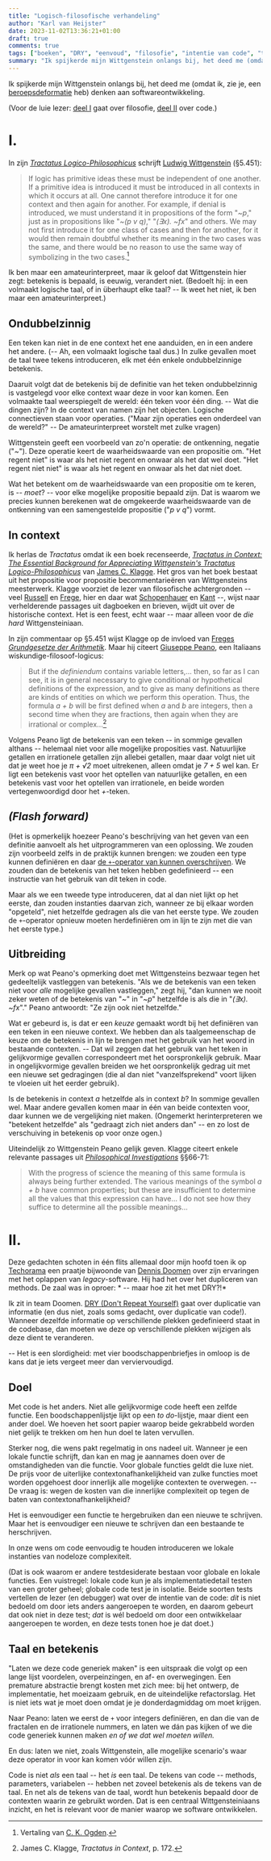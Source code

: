 ```yaml
---
title: "Logisch-filosofische verhandeling"
author: "Karl van Heijster"
date: 2023-11-02T13:36:21+01:00
draft: true
comments: true
tags: ["boeken", "DRY", "eenvoud", "filosofie", "intentie van code", "testen", "Wittgenstein, Ludwig"]
summary: "Ik spijkerde mijn Wittgenstein onlangs bij, het deed me (omdat ik, zie je, een beroepsdeformatie heb) denken aan softwareontwikkeling."
---
```


Ik spijkerde mijn Wittgenstein onlangs bij, het deed me (omdat ik, zie je, een [beroepsdeformatie](/tags/beroepsdeformatie/ "Blogs met de tag 'beroepsdeformatie'") heb) denken aan softwareontwikkeling.

 
(Voor de luie lezer: [deel I](#i) gaat over filosofie, [deel II](#ii) over code.)


# I.


In zijn [*Tractatus Logico-Philosophicus*](https://en.wikipedia.org/wiki/Tractatus_Logico-Philosophicus "'Tractatus Logico-Philosophicus', Wikipedia") schrijft [Ludwig Wittgenstein](https://plato.stanford.edu/entries/wittgenstein/ "'Ludwig Wittgenstein', Stanford Encyclopedia of Philosophy") (§5.451):


> If logic has primitive ideas these must be independent of one another. If a primitive idea is introduced it must be introduced in all contexts in which it occurs at all. One cannot therefore introduce it for one context and then again for another. For example, if denial is introduced, we must understand it in propositions of the form "*~p*," just as in propositions like "*~(p v q)*," "*(∃x). ~fx*" and others. We may not first introduce it for one class of cases and then for another, for it would then remain doubtful whether its meaning in the two cases was the same, and there would be no reason to use the same way of symbolizing in the two cases.[^1]


Ik ben maar een amateurinterpreet, maar ik geloof dat Wittgenstein hier zegt: betekenis is bepaald, is eeuwig, verandert niet. (Bedoelt hij: in een volmaakt logische taal, of in überhaupt elke taal? -- Ik weet het niet, ik ben maar een amateurinterpreet.) 


## Ondubbelzinnig


Een teken kan niet in de ene context het ene aanduiden, en in een andere het andere. (-- Ah, een volmaakt logische taal dus.) In zulke gevallen moet de taal twee tekens introduceren, elk met één enkele ondubbelzinnige betekenis.


Daaruit volgt dat de betekenis bij de definitie van het teken ondubbelzinnig is vastgelegd voor elke context waar deze in voor kan komen. Een volmaakte taal weerspiegelt de wereld: één teken voor één ding. -- Wat die dingen zijn? In de context van namen zijn het objecten. Logische connectieven staan voor operaties. ("Maar zijn operaties een onderdeel van de wereld?" -- De amateurinterpreet worstelt met zulke vragen)


Wittgenstein geeft een voorbeeld van zo'n operatie: de ontkenning, negatie ("*~*"). Deze operatie keert de waarheidswaarde van een propositie om. "Het regent niet" is waar als het niet regent en onwaar als het dat wel doet. "Het regent niet niet" is waar als het regent en onwaar als het dat niet doet.


Wat het betekent om de waarheidswaarde van een propositie om te keren, is -- *moet*? -- voor elke mogelijke propositie bepaald zijn. Dat is waarom we precies kunnen berekenen wat de omgekeerde waarheidswaarde van de ontkenning van een samengestelde propositie ("*p v q*") vormt.


## In context


Ik herlas de *Tractatus* omdat ik een boek recenseerde, [*Tractatus in Context: The Essential Background for Appreciating Wittgenstein's Tractatus Logico-Philosophicus*](https://www.routledge.com/Tractatus-in-Context-The-Essential-Background-for-Appreciating-Wittgensteins/Klagge/p/book/9780367465568) van [James C. Klagge](http://jamesklagge.net/). Het gros van het boek bestaat uit het propositie voor propositie becommentarieëren van Wittgensteins meesterwerk. Klagge voorziet de lezer van filosofische achtergronden -- veel [Russell](https://plato.stanford.edu/entries/russell/ "'Bertrand Russell', Stanford Encyclopedia of Philosophy") en [Frege](https://plato.stanford.edu/entries/frege/ "'Gottlob Frege', Stanford Encyclopedia of Philosophy"), hier en daar wat [Schopenhauer](https://plato.stanford.edu/entries/schopenhauer/ "'Arthur Schopenhauer', Stanford Encyclopedia of Philosophy") en [Kant](https://plato.stanford.edu/entries/kant/ "'Immanuel Kant', Stanford Encyclopedia of Philosophy") --, wijst naar verhelderende passages uit dagboeken en brieven, wijdt uit over de historische context. Het is een feest, echt waar -- maar alleen voor de *die hard* Wittgensteiniaan.


In zijn commentaar op §5.451 wijst Klagge op de invloed van [Freges *Grundgesetze der Arithmetik*](https://plato.stanford.edu/entries/frege-theorem/ "'Frege’s Theorem and Foundations for Arithmetic', Stanford Encyclopedia of Phisosophy"). Maar hij citeert [Giuseppe Peano](https://nl.wikipedia.org/wiki/Giuseppe_Peano "'Giuseppe Peano', Wikipedia"), een Italiaans wiskundige-filosoof-logicus:


> But if the *definiendum* contains variable letters,... then, so far as I can see, it is in general necessary to give conditional or hypothetical definitions of the expression, and to give as many definitions as there are kinds of entities on which we perform this operation. Thus, the formula *a + b* will be first defined when *a* and *b* are integers, then a second time when they are fractions, then again when they are irrational or complex...[^2]


Volgens Peano ligt de betekenis van een teken -- in sommige gevallen althans -- helemaal niet voor alle mogelijke proposities vast. Natuurlijke getallen en irrationele getallen zijn allebei getallen, maar daar volgt niet uit dat je weet hoe je *π + √2* moet uitrekenen, alleen omdat je *7 + 5* wel kan. Er ligt een betekenis vast voor het optellen van natuurlijke getallen, en een betekenis vast voor het optellen van irrationele, en beide worden vertegenwoordigd door het *+*-teken.


## *(Flash forward)*


(Het is opmerkelijk hoezeer Peano's beschrijving van het geven van een definitie aanvoelt als het uitprogrammeren van een oplossing. We zouden zijn voorbeeld zelfs in de praktijk kunnen brengen: we zouden een type kunnen definiëren en daar [de `+`-operator van kunnen overschrijven](https://learn.microsoft.com/en-us/dotnet/csharp/language-reference/operators/operator-overloading "'Operator overloading - predefined unary, arithmetic, equality and comparison operators', Microsoft documentatie"). We zouden dan de betekenis van het teken hebben gedefinieerd -- een instructie van het gebruik van dit teken in code.


Maar als we een tweede type introduceren, dat al dan niet lijkt op het eerste, dan zouden instanties daarvan zich, wanneer ze bij elkaar worden "opgeteld", niet hetzelfde gedragen als die van het eerste type. We zouden de `+`-operator opnieuw moeten herdefiniëren om in lijn te zijn met die van het eerste type.)


## Uitbreiding


Merk op wat Peano's opmerking doet met Wittgensteins bezwaar tegen het gedeeltelijk vastleggen van betekenis. "Als we de betekenis van een teken niet voor *alle* mogelijke gevallen vastleggen," zegt hij, "dan kunnen we nooit zeker weten of de betekenis van "*~*" in "*~p*" hetzelfde is als die in "*(∃x). ~fx*"." Peano antwoordt: "Ze zijn ook niet hetzelfde."


Wat er gebeurd is, is dat er een *keuze* gemaakt wordt bij het definiëren van een teken in een nieuwe context. We hebben dan als taalgemeenschap de keuze om de betekenis in lijn te brengen met het gebruik van het woord in bestaande contexten. -- Dat wil zeggen dat het gebruik van het teken in gelijkvormige gevallen correspondeert met het oorspronkelijk gebruik. Maar in ongelijkvormige gevallen breiden we het oorspronkelijk gedrag uit met een nieuwe set gedragingen (die al dan niet "vanzelfsprekend" voort lijken te vloeien uit het eerder gebruik). 


Is de betekenis in context *a* hetzelfde als in context *b*? In sommige gevallen wel. Maar andere gevallen komen maar in één van beide contexten voor, daar kunnen we de vergelijking niet maken. (Ongemerkt herinterpreteren we "betekent hetzelfde" als "gedraagt zich niet anders dan" -- en zo lost de verschuiving in betekenis op voor onze ogen.)


Uiteindelijk zo Wittgenstein Peano gelijk geven. Klagge citeert enkele relevante passages uit [*Philosophical Investigations*](https://en.wikipedia.org/wiki/Philosophical_Investigations "'Philosophical Investigations', Wikipedia") §§66-71:


> With the progress of science the meaning of this same formula is always being further extended. The various meanings of the symbol *a + b* have common properties; but these are insufficient to determine all the values that this expression can have... I do not see how they suffice to determine all the possible meanings...


# II.


Deze gedachten schoten in één flits allemaal door mijn hoofd toen ik op [Techorama](https://techorama.nl/) een praatje bijwoonde van [Dennis Doomen](https://www.continuousimprover.com/) over zijn ervaringen met het oplappen van *legacy*-software. Hij had het over het dupliceren van methods. De zaal was in oproer: * -- maar hoe zit het met DRY?!*


Ik zit in team Doomen. [DRY (Don't Repeat Yourself)](/tags/dry/ "Blogs met de tag 'DRY'") gaat over duplicatie van informatie (en dus niet, zoals soms gedacht, over duplicatie van code!). Wanneer dezelfde informatie op verschillende plekken gedefinieerd staat in de codebase, dan moeten we deze op verschillende plekken wijzigen als deze dient te veranderen. 


-- Het is een slordigheid: met vier boodschappenbriefjes in omloop is de kans dat je iets vergeet meer dan verviervoudigd.


## Doel


Met code is het anders. Niet alle gelijkvormige code heeft een zelfde functie. Een boodschappenlijstje lijkt op een *to do*-lijstje, maar dient een ander doel. We hoeven het soort papier waarop beide gekrabbeld worden niet gelijk te trekken om hen hun doel te laten vervullen.


Sterker nog, die wens pakt regelmatig in ons nadeel uit. Wanneer je een lokale functie schrijft, dan kan en mag je aannames doen over de omstandigheden van die functie. Voor globale functies geldt die luxe niet. De prijs voor de uiterlijke contextonafhankelijkheid van zulke functies moet worden opgehoest door innerlijk alle mogelijke contexten te overwegen. -- De vraag is: wegen de kosten van die innerlijke complexiteit op tegen de baten van contextonafhankelijkheid? 


Het is eenvoudiger een functie te hergebruiken dan een nieuwe te schrijven. Maar het is eenvoudiger een nieuwe te schrijven dan een bestaande te herschrijven.


In onze wens om code eenvoudig te houden introduceren we lokale instanties van nodeloze complexiteit.


(Dat is ook waarom er andere testdesiderate bestaan voor globale en lokale functies. Een vuistregel: lokale code kun je als implementatiedetail testen van een groter geheel; globale code test je in isolatie. Beide soorten tests vertellen de lezer (en debugger) wat over de intentie van de code: *dit* is niet bedoeld om door iets anders aangeroepen te worden, en daarom gebeurt dat ook niet in deze test; *dat* is wél bedoeld om door een ontwikkelaar aangeroepen te worden, en deze tests tonen hoe je dat doet.)


## Taal en betekenis


"Laten we deze code generiek maken" is een uitspraak die volgt op een lange lijst voordelen, overpeinzingen, en af- en overwegingen. Een premature abstractie brengt kosten met zich mee: bij het ontwerp, de implementatie, het moeizaam gebruik, en de uiteindelijke refactorslag. Het is niet iets wat je moet doen omdat je je donderdagmiddag om moet krijgen.


Naar Peano: laten we eerst de `+` voor integers definiëren, en dan die van de fractalen en de irrationele nummers, en laten we dán pas kijken of we die code generiek kunnen maken *en of we dat wel moeten willen.*


En dus: laten we niet, zoals Wittgenstein, alle mogelijke scenario's waar deze operator in voor kan komen vóór willen zijn.


Code is niet *als* een taal -- het *is* een taal. De tekens van code -- methods, parameters, variabelen -- hebben net zoveel betekenis als de tekens van de taal. En net als de tekens van de taal, wordt hun betekenis bepaald door de contexten waarin ze gebruikt worden. Dat is een centraal Wittgensteiniaans inzicht, en het is relevant voor de manier waarop we software ontwikkelen.


[^1]: Vertaling van [C. K. Ogden](https://en.wikipedia.org/wiki/Charles_Kay_Ogden "'Charles Kay Ogden', Wikipedia").


[^2]: James C. Klagge, *Tractatus in Context*, p. 172.
